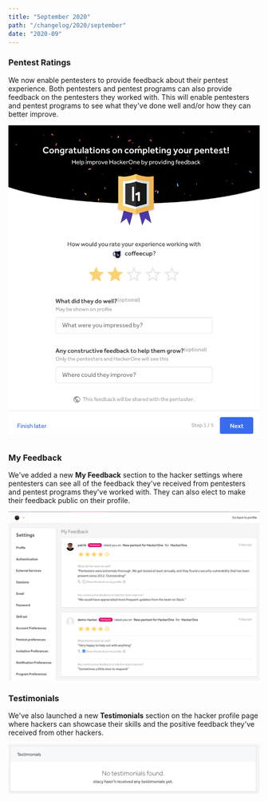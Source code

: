 ```yaml
---
title: "September 2020"
path: "/changelog/2020/september"
date: "2020-09"
---
```


### Pentest Ratings
We now enable pentesters to provide feedback about their pentest experience. Both pentesters and pentest programs can also provide feedback on the pentesters they worked with. This will enable pentesters and pentest programs to see what they've done well and/or how they can better improve.

![pentest ratings](./images/sept_2020_pentest_ratings.png)

### My Feedback
We've added a new **My Feedback** section to the hacker settings where pentesters can see all of the feedback they've received from pentesters and pentest programs they've worked with. They can also elect to make their feedback public on their profile.

![My Feedback](./images/sept_2020_my_feedback.png)

### Testimonials
We've also launched a new **Testimonials** section on the hacker profile page where hackers can showcase their skills and the positive feedback they've received from other hackers.

![Testimonials](./images/sept_2020_testimonials.png)

